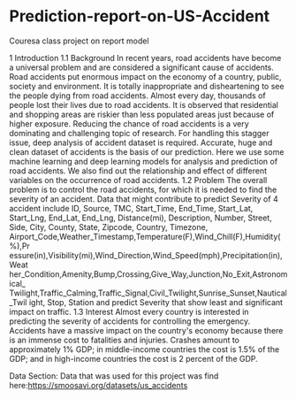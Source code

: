 # Prediction-report-on-US-Accident
Couresa class project on report model




1 Introduction
1.1 Background
In recent years, road accidents have become a universal problem and are
considered a significant cause of accidents. Road accidents put enormous impact
on the economy of a country, public, society and environment. It is totally
inappropriate and disheartening to see the people dying from road accidents.
Almost every day, thousands of people lost their lives due to road accidents. It is
observed that residential and shopping areas are riskier than less populated areas
just because of higher exposure. Reducing the chance of road accidents is a very
dominating and challenging topic of research. For handling this stagger issue, deep
analysis of accident dataset is required. Accurate, huge and clean dataset of
accidents is the basis of our prediction. Here we use some machine learning and
deep learning models for analysis and prediction of road accidents. We also find
out the relationship and effect of different variables on the occurrence of road
accidents.
1.2 Problem
The overall problem is to control the road accidents, for which it is needed to find
the severity of an accident. Data that might contribute to predict Severity of 
4
accident include ID, Source, TMC, Start_Time, End_Time, Start_Lat, Start_Lng,
End_Lat, End_Lng, Distance(mi), Description, Number, Street, Side, City, County,
State, Zipcode, Country, Timezone,
Airport_Code,Weather_Timestamp,Temperature(F),Wind_Chill(F),Humidity(%),Pr
essure(in),Visibility(mi),Wind_Direction,Wind_Speed(mph),Precipitation(in),Weat
her_Condition,Amenity,Bump,Crossing,Give_Way,Junction,No_Exit,Astronomical_
Twilight,Traffic_Calming,Traffic_Signal,Civil_Twilight,Sunrise_Sunset,Nautical_Twil
ight, Stop, Station and predict Severity that show least and significant impact on
traffic.
1.3 Interest
Almost every country is interested in predicting the severity of accidents for
controlling the emergency. Accidents have a massive impact on the country's
economy because there is an immense cost to fatalities and injuries. Crashes
amount to approximately 1% GDP; in middle-income countries the cost is 1.5% of 
the GDP; and in high-income countries the cost is 2 percent of the GDP.



Data Section:
Data that was used for this project was find here:https://smoosavi.org/datasets/us_accidents
